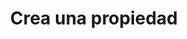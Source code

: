 ---
title: "Crea una propiedad"
description: "Crea un registro detallado de la propiedad, describiendo el tipo, tamaño, mobiliario, etc."
image: "./rentmote-properties.png"
---